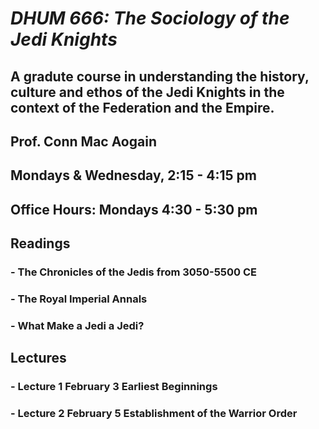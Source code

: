 # ***DHUM 666:  The Sociology of the Jedi Knights***
## A gradute course in understanding the history, culture and ethos of the Jedi Knights in the context of the Federation and the Empire.
## Prof. Conn Mac Aogain
## Mondays & Wednesday, 2:15 - 4:15 pm
## Office Hours: Mondays 4:30 - 5:30 pm
## Readings
### - The Chronicles of the Jedis from 3050-5500 CE
### - The Royal Imperial Annals
### - What Make a Jedi a Jedi?
## Lectures
### - Lecture 1  February 3 Earliest Beginnings
### - Lecture 2  February 5 Establishment of the Warrior Order

 